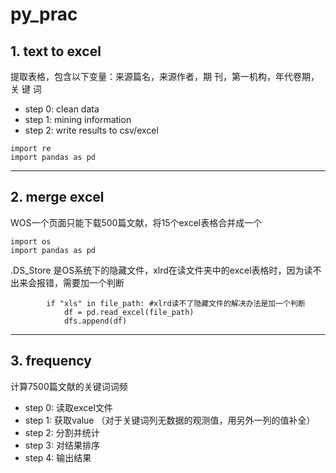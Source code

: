 # py_prac
## 1. text to excel
提取表格，包含以下变量：来源篇名，来源作者，期    刊，第一机构，年代卷期，关 键 词
- step 0: clean data
- step 1: mining information
- step 2: write results to csv/excel

```
import re
import pandas as pd
```
---

## 2. merge excel
WOS一个页面只能下载500篇文献，将15个excel表格合并成一个
```
import os
import pandas as pd
```
.DS_Store 是OS系统下的隐藏文件，xlrd在读文件夹中的excel表格时，因为读不出来会报错，需要加一个判断

```
		if "xls" in file_path: #xlrd读不了隐藏文件的解决办法是加一个判断
			df = pd.read_excel(file_path)
			dfs.append(df)
```
---

## 3. frequency
计算7500篇文献的关键词词频
- step 0: 读取excel文件
- step 1: 获取value （对于关键词列无数据的观测值，用另外一列的值补全）
- step 2: 分割并统计
- step 3: 对结果排序
- step 4: 输出结果


